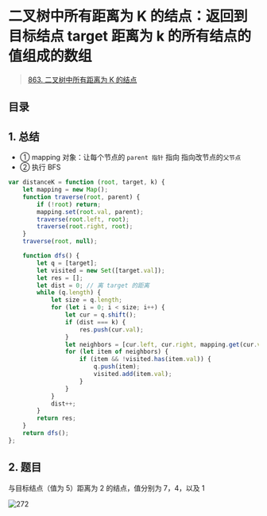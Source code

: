 
# 二叉树中所有距离为 K 的结点：返回到目标结点 target 距离为 k 的所有结点的值组成的数组


> [863. 二叉树中所有距离为 K 的结点](https://leetcode.cn/problems/all-nodes-distance-k-in-binary-tree/)


## 目录
<!-- toc -->
 ## 1. 总结 

- ① mapping 对象：让每个节点的 `parent 指针` 指向 指向改节点的`父节点`
- ② 执行 BFS 


```javascript
var distanceK = function (root, target, k) {
    let mapping = new Map();
    function traverse(root, parent) {
        if (!root) return;
        mapping.set(root.val, parent);
        traverse(root.left, root);
        traverse(root.right, root);
    }
    traverse(root, null);

    function dfs() {
        let q = [target];
        let visited = new Set([target.val]);
        let res = [];
        let dist = 0; // 离 target 的距离
        while (q.length) {
            let size = q.length;
            for (let i = 0; i < size; i++) {
                let cur = q.shift();
                if (dist === k) {
                    res.push(cur.val);
                }
                let neighbors = [cur.left, cur.right, mapping.get(cur.val)];
                for (let item of neighbors) {
                    if (item && !visited.has(item.val)) {
                        q.push(item);
                        visited.add(item.val);
                    }
                }
            }
            dist++;
        }
        return res;
    }
    return dfs();
};

```

## 2. 题目

与目标结点（值为 5）距离为 2 的结点，值分别为 7，4，以及 1

![272](#)